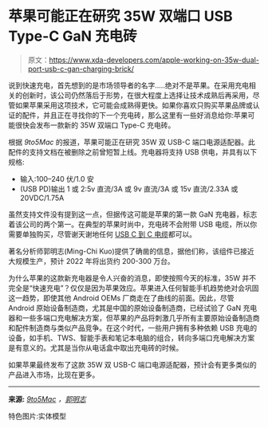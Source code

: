 # 苹果可能正在研究 35W 双端口 USB Type-C GaN 充电砖

> 原文：<https://www.xda-developers.com/apple-working-on-35w-dual-port-usb-c-gan-charging-brick/>

说到快速充电，首先想到的是市场领导者的名字.....绝对不是苹果。在采用充电相关的创新时，该公司仍然落后于形势，在很大程度上选择让技术成熟后再采用，尽管如果苹果采用这项技术，它可能会成熟得更快。如果你喜欢只购买苹果品牌或认证的配件，并且正在寻找你的下一个充电砖，那么这里有一些好消息给你:苹果可能很快会发布一款新的 35W 双端口 Type-C 充电砖。

根据 *9to5Mac* 的报道，苹果可能正在研究 35W 双 USB-C 端口电源适配器。此配件的支持文档在被删除之前曾短暂上线。充电器将支持 USB 供电，并具有以下规格:

*   输入:100–240 伏/1.0 安
*   (USB PD)输出 1 或 2:5v 直流/3A 或 9v 直流/3A 或 15v 直流/2.33A 或 20VDC/1.75A

虽然支持文件没有提到这一点，但据传这可能是苹果的第一款 GaN 充电器，标志着该公司的两个第一。在典型的苹果时尚中，充电砖不会附带 USB 电缆，所以你需要单独购买，尽管谢天谢地任何 [USB C 到 C 电缆](https://www.xda-developers.com/best-usb-cables/)都可以。

著名分析师郭明志(Ming-Chi Kuo)提供了确凿的信息，据他们称，该组件已接近大规模生产，预计 2022 年将出货约 200-300 万台。

为什么苹果的这款新充电器是令人兴奋的消息，即使按照今天的标准，35W 并不完全是“快速充电”？仅仅是因为苹果效应。苹果进入任何智能手机趋势绝对会巩固这一趋势，即使其他 Android OEMs 厂商走在了曲线的前面。因此，尽管 Android 原始设备制造商，尤其是中国的原始设备制造商，已经试验了 GaN 充电器和一些多端口充电解决方案，但苹果的产品将刺激几乎所有主要原始设备制造商和配件制造商与类似产品竞争。在这个时代，一些用户拥有多种依赖 USB 充电的设备，如手机、TWS、智能手表和笔记本电脑的组合，转向多端口充电解决方案是有意义的。尤其是当你从电话盒中取出充电砖的时候。

如果苹果最终发布了这款 35W 双 USB-C 端口电源适配器，预计会有更多类似的产品进入市场，比现在更多。

* * *

**来源:** *[9to5Mac](https://9to5mac.com/2022/04/08/apple-support-doc-reveals-unreleased-dual-usb-c-35w-power-adapter-releasing-soon/) ，[郭明志](https://twitter.com/mingchikuo/status/1512782073052172288)*

特色图片:实体模型